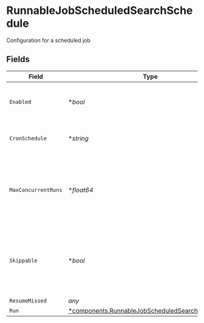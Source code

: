 # RunnableJobScheduledSearchSchedule

Configuration for a scheduled job


## Fields

| Field                                                                                                                 | Type                                                                                                                  | Required                                                                                                              | Description                                                                                                           |
| --------------------------------------------------------------------------------------------------------------------- | --------------------------------------------------------------------------------------------------------------------- | --------------------------------------------------------------------------------------------------------------------- | --------------------------------------------------------------------------------------------------------------------- |
| `Enabled`                                                                                                             | **bool*                                                                                                               | :heavy_minus_sign:                                                                                                    | Enable to configure scheduling for this Collector                                                                     |
| `CronSchedule`                                                                                                        | **string*                                                                                                             | :heavy_minus_sign:                                                                                                    | A cron schedule on which to run this job                                                                              |
| `MaxConcurrentRuns`                                                                                                   | **float64*                                                                                                            | :heavy_minus_sign:                                                                                                    | The maximum number of instances of this scheduled job that may be running at any time                                 |
| `Skippable`                                                                                                           | **bool*                                                                                                               | :heavy_minus_sign:                                                                                                    | Skippable jobs can be delayed, up to their next run time, if the system is hitting concurrency limits                 |
| `ResumeMissed`                                                                                                        | *any*                                                                                                                 | :heavy_minus_sign:                                                                                                    | N/A                                                                                                                   |
| `Run`                                                                                                                 | [*components.RunnableJobScheduledSearchRunSettings](../../models/components/runnablejobscheduledsearchrunsettings.md) | :heavy_minus_sign:                                                                                                    | N/A                                                                                                                   |
